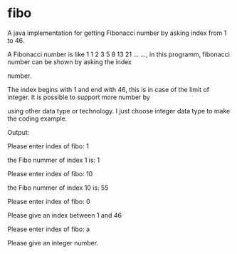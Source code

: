 # fibo
A java implementation for getting Fibonacci number by asking index from 1 to 46.

A Fibonacci number is like 1 1 2 3 5 8 13 21 ... ..., in this programm, fibonacci number can be shown by asking the index 

number. 

The index begins with 1 and end with 46, this is in case of the limit of integer. It is possible to support more number by 

using other data type or technology. I just choose integer data type to make the coding example.

Output:

Please enter index of fibo:  1

the Fibo nummer of index 1 is: 1

Please enter index of fibo:  10

the Fibo nummer of index 10 is: 55

Please enter index of fibo:  0

Please give an index between 1 and 46

Please enter index of fibo:  a

Please give an integer number.

